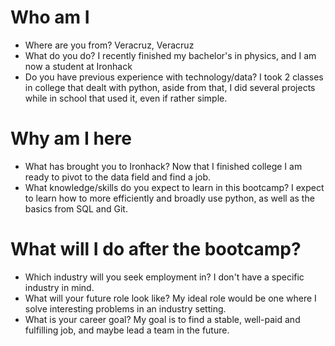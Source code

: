 # Who am I

* Where are you from?
Veracruz, Veracruz
* What do you do?
I recently finished my bachelor's in physics, and I am now a student at Ironhack
* Do you have previous experience with technology/data?
I took 2 classes in college that dealt with python, aside from that, I did several projects while in school that used it, even if rather simple.

# Why am I here

* What has brought you to Ironhack?
Now that I finished college I am ready to pivot to the data field and find a job.
* What knowledge/skills do you expect to learn in this bootcamp?
I expect to learn how to more efficiently and broadly use python, as well as the basics from SQL and Git.

# What will I do after the bootcamp?

* Which industry will you seek employment in?
I don't have a specific industry in mind.
* What will your future role look like?
My ideal role would be one where I solve interesting problems in an industry setting.
* What is your career goal?
My goal is to find a stable, well-paid and fulfilling job, and maybe lead a team in the future.



